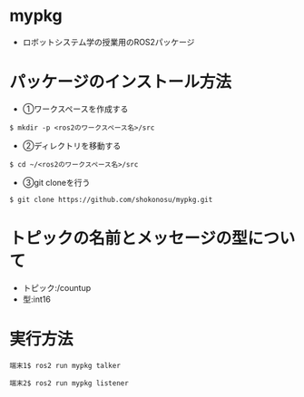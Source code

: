 # mypkg
* ロボットシステム学の授業用のROS2パッケージ

# パッケージのインストール方法
* ①ワークスペースを作成する
```
$ mkdir -p <ros2のワークスペース名>/src
```
* ②ディレクトリを移動する
```
$ cd ~/<ros2のワークスペース名>/src
```
* ③git cloneを行う
```
$ git clone https://github.com/shokonosu/mypkg.git
```

# トピックの名前とメッセージの型について
* トピック:/countup
* 型:int16

# 実行方法
```
端末1$ ros2 run mypkg talker
```
```
端末2$ ros2 run mypkg listener
``` 
